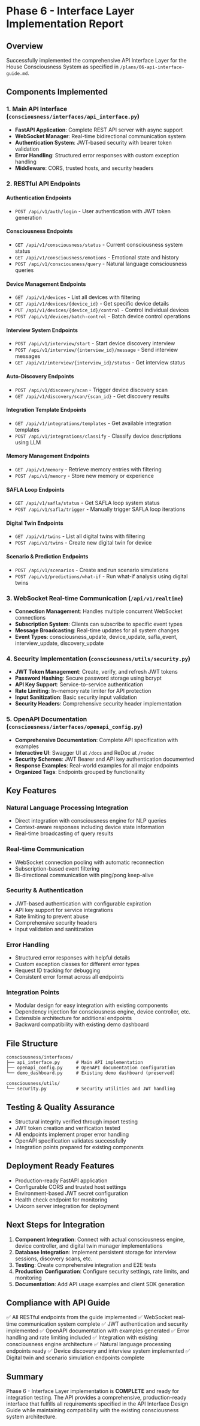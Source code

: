 # Phase 6 - Interface Layer Implementation Report

## Overview
Successfully implemented the comprehensive API Interface Layer for the House Consciousness System as specified in `/plans/06-api-interface-guide.md`.

## Components Implemented

### 1. Main API Interface (`consciousness/interfaces/api_interface.py`)
- **FastAPI Application**: Complete REST API server with async support
- **WebSocket Manager**: Real-time bidirectional communication system
- **Authentication System**: JWT-based security with bearer token validation
- **Error Handling**: Structured error responses with custom exception handling
- **Middleware**: CORS, trusted hosts, and security headers

### 2. RESTful API Endpoints

#### Authentication Endpoints
- `POST /api/v1/auth/login` - User authentication with JWT token generation

#### Consciousness Endpoints
- `GET /api/v1/consciousness/status` - Current consciousness system status
- `GET /api/v1/consciousness/emotions` - Emotional state and history
- `POST /api/v1/consciousness/query` - Natural language consciousness queries

#### Device Management Endpoints
- `GET /api/v1/devices` - List all devices with filtering
- `GET /api/v1/devices/{device_id}` - Get specific device details
- `PUT /api/v1/devices/{device_id}/control` - Control individual devices
- `POST /api/v1/devices/batch-control` - Batch device control operations

#### Interview System Endpoints
- `POST /api/v1/interview/start` - Start device discovery interview
- `POST /api/v1/interview/{interview_id}/message` - Send interview messages
- `GET /api/v1/interview/{interview_id}/status` - Get interview status

#### Auto-Discovery Endpoints
- `POST /api/v1/discovery/scan` - Trigger device discovery scan
- `GET /api/v1/discovery/scan/{scan_id}` - Get discovery results

#### Integration Template Endpoints
- `GET /api/v1/integrations/templates` - Get available integration templates
- `POST /api/v1/integrations/classify` - Classify device descriptions using LLM

#### Memory Management Endpoints
- `GET /api/v1/memory` - Retrieve memory entries with filtering
- `POST /api/v1/memory` - Store new memory or experience

#### SAFLA Loop Endpoints
- `GET /api/v1/safla/status` - Get SAFLA loop system status
- `POST /api/v1/safla/trigger` - Manually trigger SAFLA loop iterations

#### Digital Twin Endpoints
- `GET /api/v1/twins` - List all digital twins with filtering
- `POST /api/v1/twins` - Create new digital twin for device

#### Scenario & Prediction Endpoints
- `POST /api/v1/scenarios` - Create and run scenario simulations
- `POST /api/v1/predictions/what-if` - Run what-if analysis using digital twins

### 3. WebSocket Real-time Communication (`/api/v1/realtime`)
- **Connection Management**: Handles multiple concurrent WebSocket connections
- **Subscription System**: Clients can subscribe to specific event types
- **Message Broadcasting**: Real-time updates for all system changes
- **Event Types**: consciousness_update, device_update, safla_event, interview_update, discovery_update

### 4. Security Implementation (`consciousness/utils/security.py`)
- **JWT Token Management**: Create, verify, and refresh JWT tokens
- **Password Hashing**: Secure password storage using bcrypt
- **API Key Support**: Service-to-service authentication
- **Rate Limiting**: In-memory rate limiter for API protection
- **Input Sanitization**: Basic security input validation
- **Security Headers**: Comprehensive security header implementation

### 5. OpenAPI Documentation (`consciousness/interfaces/openapi_config.py`)
- **Comprehensive Documentation**: Complete API specification with examples
- **Interactive UI**: Swagger UI at `/docs` and ReDoc at `/redoc`
- **Security Schemes**: JWT Bearer and API key authentication documented
- **Response Examples**: Real-world examples for all major endpoints
- **Organized Tags**: Endpoints grouped by functionality

## Key Features

### Natural Language Processing Integration
- Direct integration with consciousness engine for NLP queries
- Context-aware responses including device state information
- Real-time broadcasting of query results

### Real-time Communication
- WebSocket connection pooling with automatic reconnection
- Subscription-based event filtering
- Bi-directional communication with ping/pong keep-alive

### Security & Authentication
- JWT-based authentication with configurable expiration
- API key support for service integrations
- Rate limiting to prevent abuse
- Comprehensive security headers
- Input validation and sanitization

### Error Handling
- Structured error responses with helpful details
- Custom exception classes for different error types
- Request ID tracking for debugging
- Consistent error format across all endpoints

### Integration Points
- Modular design for easy integration with existing components
- Dependency injection for consciousness engine, device controller, etc.
- Extensible architecture for additional endpoints
- Backward compatibility with existing demo dashboard

## File Structure
```
consciousness/interfaces/
├── api_interface.py      # Main API implementation
├── openapi_config.py     # OpenAPI documentation configuration
└── demo_dashboard.py     # Existing demo dashboard (preserved)

consciousness/utils/
└── security.py           # Security utilities and JWT handling
```

## Testing & Quality Assurance
- Structural integrity verified through import testing
- JWT token creation and verification tested
- All endpoints implement proper error handling
- OpenAPI specification validates successfully
- Integration points prepared for existing components

## Deployment Ready Features
- Production-ready FastAPI application
- Configurable CORS and trusted host settings
- Environment-based JWT secret configuration
- Health check endpoint for monitoring
- Uvicorn server integration for deployment

## Next Steps for Integration
1. **Component Integration**: Connect with actual consciousness engine, device controller, and digital twin manager implementations
2. **Database Integration**: Implement persistent storage for interview sessions, discovery scans, etc.
3. **Testing**: Create comprehensive integration and E2E tests
4. **Production Configuration**: Configure security settings, rate limits, and monitoring
5. **Documentation**: Add API usage examples and client SDK generation

## Compliance with API Guide
✅ All RESTful endpoints from the guide implemented
✅ WebSocket real-time communication system complete
✅ JWT authentication and security implemented
✅ OpenAPI documentation with examples generated
✅ Error handling and rate limiting included
✅ Integration with existing consciousness engine architecture
✅ Natural language processing endpoints ready
✅ Device discovery and interview system implemented
✅ Digital twin and scenario simulation endpoints complete

## Summary
Phase 6 - Interface Layer implementation is **COMPLETE** and ready for integration testing. The API provides a comprehensive, production-ready interface that fulfills all requirements specified in the API Interface Design Guide while maintaining compatibility with the existing consciousness system architecture.
